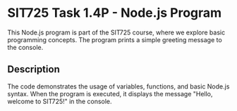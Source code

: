 # SIT725 Task 1.4P - Node.js Program

This Node.js program is part of the SIT725 course, where we explore basic programming concepts. The program prints a simple greeting message to the console.

## Description

The code demonstrates the usage of variables, functions, and basic Node.js syntax. When the program is executed, it displays the message "Hello, welcome to SIT725!" in the console.

